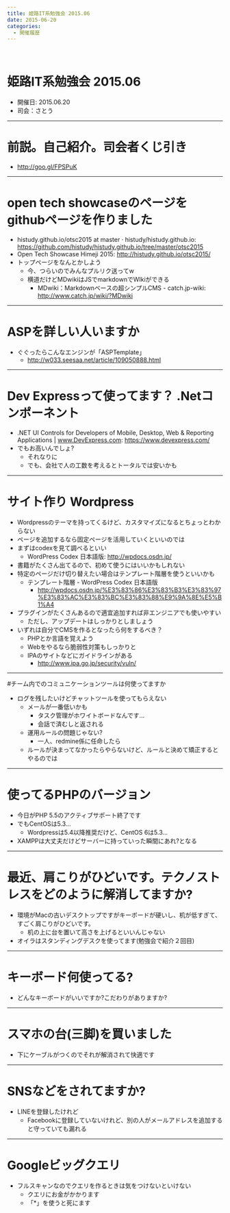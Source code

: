 ```yaml
---
title: 姫路IT系勉強会 2015.06
date: 2015-06-20
categories:
  - 開催履歴
---
```

﻿<!-- 姫路IT系勉強会 2015.06 log -->
<!-- https://docs.google.com/document/d/1m4xV61WX4cOYyJ4Ya3Lif9-SN7rdCLxDPZNmNHmxU0g/edit -->


姫路IT系勉強会 2015.06
=======

* 開催日: 2015.06.20
* 司会：さとう


----------


# 前説。自己紹介。司会者くじ引き

* http://goo.gl/FPSPuK


----------


# open tech showcaseのページをgithubページを作りました

* histudy.github.io/otsc2015 at master · histudy/histudy.github.io: https://github.com/histudy/histudy.github.io/tree/master/otsc2015
* Open Tech Showcase Himeji 2015: http://histudy.github.io/otsc2015/
* トップページをなんとかしよう
	* 今、つらいのでみんなプルリク送ってw
	* 横道だけどMDwikiはJSでmarkdownでWIkiができる
		* MDwiki：Markdownベースの超シンプルCMS - catch.jp-wiki: http://www.catch.jp/wiki/?MDwiki


----------


# ASPを詳しい人いますか
* ぐぐったらこんなエンジンが「ASPTemplate」
	* http://w033.seesaa.net/article/109050888.html


----------


# Dev Expressって使ってます？ .Netコンポーネント

* .NET UI Controls for Developers of Mobile, Desktop, Web & Reporting Applications | www.DevExpress.com: https://www.devexpress.com/
* でもお高いんでしょ?
	* それなりに
	* でも、会社で人の工数を考えるとトータルでは安いかも


----------


# サイト作り Wordpress

* Wordpressのテーマを持ってくるけど、カスタマイズになるとちょっとわからない
* ページを追加するなら固定ページを活用していくといいのでは
* まずはcodexを見て調べるといい
	* WordPress Codex 日本語版: http://wpdocs.osdn.jp/
* 書籍がたくさん出てるので、初めて使うにはいいかもしれない
* 特定のページだけ切り替えたい場合はテンプレート階層を使うといいかも
	* テンプレート階層 - WordPress Codex 日本語版
		* http://wpdocs.osdn.jp/%E3%83%86%E3%83%B3%E3%83%97%E3%83%AC%E3%83%BC%E3%83%88%E9%9A%8E%E5%B1%A4
* プラグインがたくさんあるので適宜追加すれば非エンジニアでも使いやすい
	* ただし、アップデートはしっかりとしましょう
* いずれは自分でCMSを作るとなったら何をするべき？
	* PHPとか言語を覚えよう
	* Webをやるなら脆弱性対策もしっかりと
	* IPAのサイトなどにガイドラインがある
		* http://www.ipa.go.jp/security/vuln/


----------


#チーム内でのコミュニケーションツールは何使ってますか

* ログを残したいけどチャットツールを使ってもらえない
	* メールが一番低いかも
		* タスク管理がホワイトボードなんです…
		* 会話で済むしと返される
	* 運用ルールの問題じゃない?
		* 一人、redmine係に任命したら
	* ルールが決まってなかったらやらないけど、ルールと決めて矯正するとやるのでは


----------


# 使ってるPHPのバージョン

* 今日がPHP 5.5のアクティブサポート終了です
* でもCentOSは5.3…
	* Wordpressは5.4以降推奨だけど、CentOS 6は5.3…
* XAMPPは大丈夫だけどサーバーに持っていった瞬間にあれ?となる


----------


# 最近、肩こりがひどいです。テクノストレスをどのように解消してますか?

* 環境がMacの古いデスクトップですがキーボードが硬いし、机が低すぎて、すごく肩こりがひどいです。
	* 机の上に台を置いて高さを上げるといいんじゃない
* オイラはスタンディングデスクを使ってます(勉強会で紹介２回目)


----------


# キーボード何使ってる?

* どんなキーボードがいいですか?こだわりがありますか?


----------


# スマホの台(三脚)を買いました

* 下にケーブルがつくのでそれが解消されて快適です


----------


# SNSなどをされてますか?

* LINEを登録したけれど
	* Facebookに登録していないけれど、別の人がメールアドレスを追加すると守っていても漏れる


----------


# Googleビッグクエリ

* フルスキャンなのでクエリを作るときは気をつけないといけない
	* クエリにお金がかかります
	* 「*」を使うと死にます
